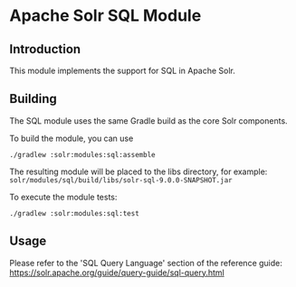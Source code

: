 Apache Solr SQL Module
===============================

Introduction
------------
This module implements the support for SQL in Apache Solr.

Building
--------
The SQL module uses the same Gradle build as the core Solr components.

To build the module, you can use

```
./gradlew :solr:modules:sql:assemble
```

The resulting module will be placed to the libs directory, for example:
`solr/modules/sql/build/libs/solr-sql-9.0.0-SNAPSHOT.jar`

To execute the module tests:

```
./gradlew :solr:modules:sql:test
```

Usage
-----
Please refer to the 'SQL Query Language' section of the reference guide: https://solr.apache.org/guide/query-guide/sql-query.html
